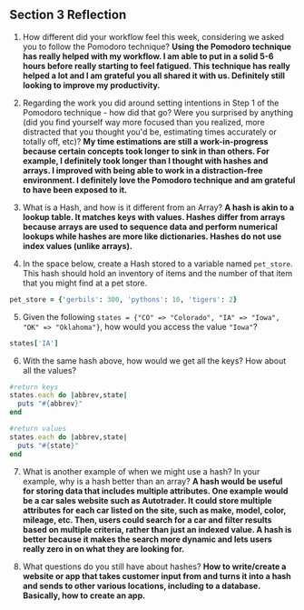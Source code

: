 ## Section 3 Reflection

1. How different did your workflow feel this week, considering we asked you to follow the Pomodoro technique?
**Using the Pomodoro technique has really helped with my workflow.  I am able to put in a solid 5-6 hours before really starting to feel fatigued.  This technique has really helped a lot and I am grateful you all shared it with us. Definitely still looking to improve my productivity.**

2. Regarding the work you did around setting intentions in Step 1 of the Pomodoro technique - how did that go? Were you surprised by anything (did you find yourself way more focused than you realized, more distracted that you thought you'd be, estimating times accurately or totally off, etc)?
**My time estimations are still a work-in-progress because certain concepts took longer to sink in than others.  For example, I definitely took longer than I thought with hashes and arrays. I improved with being able to work in a distraction-free environment.  I definitely love the Pomodoro technique and am grateful to have been exposed to it.**

3. What is a Hash, and how is it different from an Array?
**A hash is akin to a lookup table.  It matches keys with values.  Hashes differ from arrays because arrays are used to sequence data and perform numerical lookups while hashes are more like dictionaries.  Hashes do not use index values (unlike arrays).**

4. In the space below, create a Hash stored to a variable named `pet_store`.  This hash should hold an inventory of items and the number of that item that you might find at a pet store.
```ruby
pet_store = {'gerbils': 300, 'pythons': 10, 'tigers': 2}
```

5. Given the following `states = {"CO" => "Colorado", "IA" => "Iowa", "OK" => "Oklahoma"}`, how would you access the value `"Iowa"`?
```ruby
states['IA']
```
6. With the same hash above, how would we get all the keys?  How about all the values?
```ruby
#return keys
states.each do |abbrev,state|
  puts "#{abbrev}"
end

#return values
states.each do |abbrev,state|
  puts "#{state}"
end
```

7. What is another example of when we might use a hash?  In your example, why is a hash better than an array?
**A hash would be useful for storing data that includes multiple attributes.  One example would be a car sales website such as Autotrader.  It could store multiple attributes for each car listed on the site, such as make, model, color, mileage, etc. Then, users could search for a car and filter results based on multiple criteria, rather than just an indexed value.  A hash is better because it makes the search more dynamic and lets users really zero in on what they are looking for.**

8. What questions do you still have about hashes?
**How to write/create a website or app that takes customer input from and turns it into a hash and sends to other various locations, including to a database.  Basically, how to create an app.**
